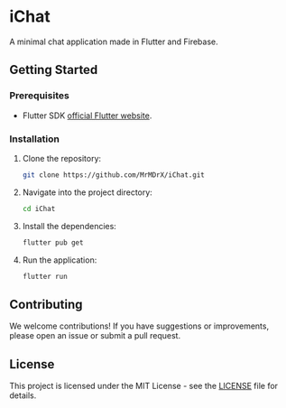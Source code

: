 # iChat

A minimal chat application made in Flutter and Firebase.

## Getting Started

### Prerequisites

- Flutter SDK [official Flutter website](https://flutter.dev/docs/get-started/install).

### Installation

1. Clone the repository:

   ```bash
   git clone https://github.com/MrMDrX/iChat.git
   ```

2. Navigate into the project directory:

   ```bash
   cd iChat
   ```

3. Install the dependencies:

   ```bash
   flutter pub get
   ```

4. Run the application:

   ```bash
   flutter run
   ```

## Contributing

We welcome contributions! If you have suggestions or improvements, please open an issue or submit a pull request.

## License

This project is licensed under the MIT License - see the [LICENSE](LICENSE.md) file for details.